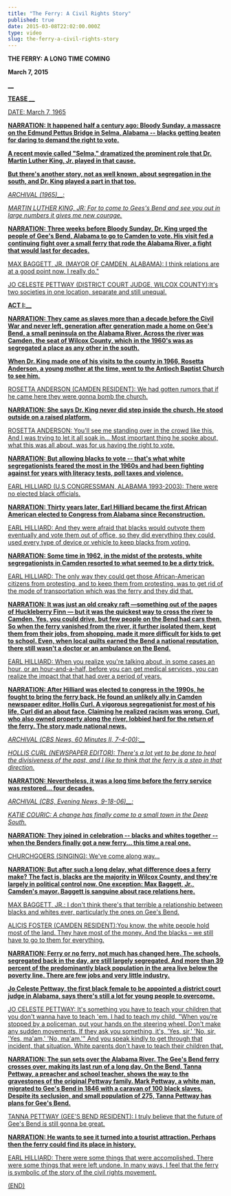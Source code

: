 ```yaml
---
title: "The Ferry: A Civil Rights Story"
published: true
date: 2015-03-08T22:02:00.000Z
type: video
slug: the-ferry-a-civil-rights-story
---
```


**THE FERRY: A LONG TIME COMING**

**March 7, 2015**

**<u data-redactor-tag="u">
__</u>**

<u data-redactor-tag="u">

**<u data-redactor-tag="u">TEASE __</u>**

<u data-redactor-tag="u">

DATE: March 7, 1965

**NARRATION: It happened half a century ago: Bloody Sunday, a massacre on the Edmund Pettus Bridge in Selma, Alabama -- blacks getting beaten for daring to demand the right to vote.**

**A recent movie called "Selma," dramatized the prominent role that Dr. Martin Luther King, Jr. played in that cause.**

**But there's another story, not as well known, about segregation in the south, and Dr. King played a part in that too.**

_<u data-redactor-tag="u">ARCHIVAL (1965)__</u>_<u data-redactor-tag="u">_:_</u>

<u data-redactor-tag="u">

_MARTIN LUTHER KING, JR: For to come to Gees's Bend and see you out in large numbers it gives me new courage._

**NARRATION:** **Three weeks before Bloody Sunday, Dr. King urged the people of Gee's Bend, Alabama to go to Camden to vote. His visit fed a continuing fight over a small ferry that rode the Alabama River, a fight that would last for decades.**

MAX BAGGETT, JR. (MAYOR OF CAMDEN, ALABAMA): I think relations are at a good point now, I really do."

JO CELESTE PETTWAY (DISTRICT COURT JUDGE, WILCOX COUNTY):It's two societies in one location, separate and still unequal.

**<u data-redactor-tag="u">ACT I:__</u>**

<u data-redactor-tag="u">

**NARRATION: They came as slaves more than a decade before the Civil War and never left, generation after generation made a home on Gee's Bend, a small peninsula on the Alabama River. Across the river was Camden, the seat of Wilcox County, which in the 1960's was as segregated a place as any other in the south.**

**When Dr. King** **made one of his visits to the county in 1966, Rosetta Anderson, a young mother at the time, went to the Antioch Baptist Church to see him.**

ROSETTA ANDERSON (CAMDEN RESIDENT): We had gotten rumors that if he came here they were gonna bomb the church.

**NARRATION: She says Dr. King never did step inside the church. He stood outside on a raised platform.**

ROSETTA ANDERSON: You'll see me standing over in the crowd like this. And I was trying to let it all soak in... Most important thing he spoke about, what this was all about, was for us having the right to vote.

**NARRATION:** **But allowing blacks to vote -- that's what white segregationists feared the most in the 1960s and had been fighting against for years with literacy tests, poll taxes and violence.**

EARL HILLIARD (U.S CONGRESSMAN, ALABAMA 1993-2003): There were no elected black officials.

**NARRATION: Thirty years later, Earl Hilliard became the first African American elected to Congress from Alabama since Reconstruction.**

EARL HILLIARD: And they were afraid that blacks would outvote them eventually and vote them out of office, so they did everything they could, used every type of device or vehicle to keep blacks from voting.

**NARRATION: Some time in 1962, in the midst of the protests, white segregationists in Camden resorted to what seemed to be a dirty trick.**

EARL HILLIARD: The only way they could get those African-American citizens from protesting, and to keep them from protesting, was to get rid of the mode of transportation which was the ferry and they did that.

**NARRATION: It was just an old creaky raft —something out of the pages of Huckleberry Finn — but it was the quickest way to cross the river to Camden. Yes, you could drive, but few people on the Bend had cars then. So when the ferry vanished from the river, it further isolated them, kept them from their jobs, from shopping, made it more difficult for kids to get to school. Even, when local quilts earned the Bend a national reputation, there still wasn't a doctor or an ambulance on the Bend.**

EARL HILLIARD: When you realize you're talking about, in some cases an hour, or an hour-and-a-half, before you can get medical services, you can realize the impact that that had over a period of years.

**NARRATION: After Hilliard was elected to congress in the 1990s, he fought to bring the ferry back. He found an unlikely ally in Camden newspaper editor, Hollis Curl. A vigorous segregationist for most of his life, Curl did an about face. Claiming he realized racism was wrong, Curl, who also owned property along the river, lobbied hard for the return of the ferry. The story made national news.**

_<u data-redactor-tag="u">ARCHIVAL (CBS News, 60 Minutes II, 7-4-00):__</u>_

<u data-redactor-tag="u">

_HOLLIS CURL (NEWSPAPER EDITOR): There's a lot yet to be done to heal the divisiveness of the past, and I like to think that the ferry is a step in that direction._

**NARRATION:** **Nevertheless, it was a long time before the ferry service was restored... four decades.**

_<u data-redactor-tag="u">ARCHIVAL (CBS, Evening News, 9-18-06)__</u>_<u data-redactor-tag="u">_:_</u>

<u data-redactor-tag="u">

_KATIE COURIC: A change has finally come to a small town in the Deep South._

**NARRATION: They joined in celebration -- blacks and whites together -- when the Benders finally got a new ferry... this time a real one.**

CHURCHGOERS (SINGING): We've come along way…

**NARRATION: But after such a long delay, what difference does a ferry make? The fact is, blacks are the majority in Wilcox County, and they're largely in political control now. One exception: Max Baggett, Jr., Camden's mayor. Baggett is sanguine about race relations here.**

MAX BAGGETT, JR.: I don't think there's that terrible a relationship between blacks and whites ever, particularly the ones on Gee's Bend.

ALICIS FOSTER (CAMDEN RESIDENT):You know, the white people hold most of the land. They have most of the money. And the blacks – we still have to go to them for everything.

**NARRATION: Ferry or no ferry, not much has changed here. The schools, segregated back in the day, are still largely segregated. And more than 39 percent of the predominantly black population in the area live below the poverty line. There are few jobs and very little industry.**

**Jo Celeste Pettway, the first black female to be appointed a district court judge in Alabama, says there's still a lot for young people to overcome.**

JO CELESTE PETTWAY: It's something you have to teach your children that you don't wanna have to teach 'em. I had to teach my child, "When you're stopped by a policeman, put your hands on the steering wheel. Don't make any sudden movements. If they ask you something, it's, 'Yes, sir,' 'No, sir, 'Yes, ma'am,' 'No, ma'am.'" And you speak kindly to get through that incident, that situation. White parents don't have to teach their children that.

**NARRATION: The sun sets over the Alabama River. The Gee's Bend ferry crosses over, making its last run of a long day. On the Bend, Tanna Pettway, a preacher and school teacher, shows the way to the gravestones of the original Pettway family. Mark Pettway, a white man, migrated to Gee's Bend in 1846 with a caravan of 100 black slaves. Despite its seclusion, and small population of 275, Tanna Pettway has plans for Gee's Bend.**

TANNA PETTWAY (GEE'S BEND RESIDENT): I truly believe that the future of Gee's Bend is still gonna be great.

**NARRATION: He wants to see it turned into a tourist attraction. Perhaps then the ferry could find its place in history.**

EARL HILLIARD: There were some things that were accomplished. There were some things that were left undone. In many ways, I feel that the ferry is symbolic of the story of the civil rights movement.

(END)

